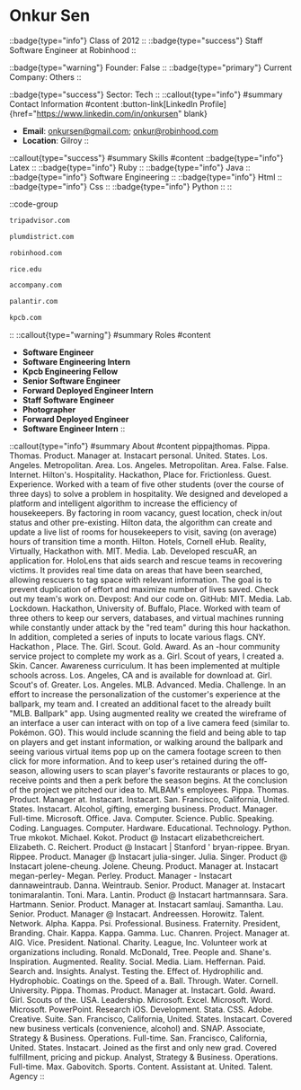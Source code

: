 # Onkur Sen
::badge{type="info"}
Class of 2012
::
::badge{type="success"}
Staff Software Engineer at Robinhood
::

::badge{type="warning"}
Founder: False
::
::badge{type="primary"}
Current Company: Others
::

::badge{type="success"}
Sector: Tech
::
::callout{type="info"}
#summary
Contact Information
#content
:button-link[LinkedIn Profile]{href="https://www.linkedin.com/in/onkursen" blank}
- **Email**: onkursen@gmail.com; onkur@robinhood.com
- **Location**: Gilroy
::

::callout{type="success"}
#summary
Skills
#content
::badge{type="info"}
Latex
::
::badge{type="info"}
Ruby
::
::badge{type="info"}
Java
::
::badge{type="info"}
Software Engineering
::
::badge{type="info"}
Html
::
::badge{type="info"}
Css
::
::badge{type="info"}
Python
::
::

::code-group
```bash [Tripadvisor]
tripadvisor.com
```
```bash [Plum District]
plumdistrict.com
```
```bash [Robinhood]
robinhood.com
```
```bash [Rice University]
rice.edu
```
```bash [Accompany]
accompany.com
```
```bash [Palantir Technologies]
palantir.com
```
```bash [Kleiner Perkins Caufield & Byers]
kpcb.com
```
::
::callout{type="warning"}
#summary
Roles
#content
- **Software Engineer**
- **Software Engineering Intern**
- **Kpcb Engineering Fellow**
- **Senior Software Engineer**
- **Forward Deployed Engineer Intern**
- **Staff Software Engineer**
- **Photographer**
- **Forward Deployed Engineer**
- **Software Engineer Intern**
::

::callout{type="info"}
#summary
About
#content
pippajthomas. Pippa. Thomas. Product. Manager at. Instacart personal. United. States. Los. Angeles. Metropolitan. Area. Los. Angeles. Metropolitan. Area. False. False. Internet. Hilton's. Hospitality. Hackathon, Place for. Frictionless. Guest. Experience. Worked with a team of five other students (over the course of three days) to solve a problem in hospitality. We designed and developed a platform and intelligent algorithm to increase the efficiency of housekeepers. By factoring in room vacancy, guest location, check in/out status and other pre-existing. Hilton data, the algorithm can create and update a live list of rooms for housekeepers to visit, saving (on average) hours of transition time a month. Hilton. Hotels, Cornell eHub. Reality, Virtually, Hackathon with. MIT. Media. Lab. Developed rescuAR, an application for. HoloLens that aids search and rescue teams in recovering victims. It provides real time data on areas that have been searched, allowing rescuers to tag space with relevant information. The goal is to prevent duplication of effort and maximize number of lives saved. Check out my team's work on. Devpost: And our code on. GitHub: MIT. Media. Lab. Lockdown. Hackathon, University of. Buffalo, Place. Worked with team of three others to keep our servers, databases, and virtual machines running while constantly under attack by the "red team" during this hour hackathon. In addition, completed a series of inputs to locate various flags. CNY. Hackathon , Place. The. Girl. Scout. Gold. Award. As an -hour community service project to complete my work as a. Girl. Scout of years, I created a. Skin. Cancer. Awareness curriculum. It has been implemented at multiple schools across. Los. Angeles, CA and is available for download at. Girl. Scout's of. Greater. Los. Angeles. MLB. Advanced. Media. Challenge. In an effort to increase the personalization of the customer's experience at the ballpark, my team and. I created an additional facet to the already built "MLB. Ballpark" app. Using augmented reality we created the wireframe of an interface a user can interact with on top of a live camera feed (similar to. Pokémon. GO). This would include scanning the field and being able to tap on players and get instant information, or walking around the ballpark and seeing various virtual items pop up on the camera footage screen to then click for more information. And to keep user's retained during the off-season, allowing users to scan player's favorite restaurants or places to go, receive points and then a perk before the season begins. At the conclusion of the project we pitched our idea to. MLBAM's employees. Pippa. Thomas. Product. Manager at. Instacart. Instacart. San. Francisco, California, United. States. Instacart. Alcohol, gifting, emerging business. Product. Manager. Full-time. Microsoft. Office. Java. Computer. Science. Public. Speaking. Coding. Languages. Computer. Hardware. Educational. Technology. Python. True mkokot. Michael. Kokot. Product @ Instacart elizabethcreichert. Elizabeth. C. Reichert. Product @ Instacart | Stanford ' bryan-rippee. Bryan. Rippee. Product. Manager @ Instacart julia-singer. Julia. Singer. Product @ Instacart jolene-cheung. Jolene. Cheung. Product. Manager at. Instacart megan-perley- Megan. Perley. Product. Manager - Instacart dannaweintraub. Danna. Weintraub. Senior. Product. Manager at. Instacart tonimaralantin. Toni. Mara. Lantin. Product @ Instacart hartmannsara. Sara. Hartmann. Senior. Product. Manager at. Instacart samlauj. Samantha. Lau. Senior. Product. Manager @ Instacart. Andreessen. Horowitz. Talent. Network. Alpha. Kappa. Psi. Professional. Business. Fraternity. President, Branding. Chair. Kappa. Kappa. Gamma. Luc. Chanren. Project. Manager at. AIG. Vice. President. National. Charity. League, Inc. Volunteer work at organizations including. Ronald. McDonald, Tree. People and. Shane's. Inspiration. Augmented. Reality. Social. Media. Liam. Heffernan. Paid. Search and. Insights. Analyst. Testing the. Effect of. Hydrophilic and. Hydrophobic. Coatings on the. Speed of a. Ball. Through. Water. Cornell. University. Pippa. Thomas. Product. Manager at. Instacart. Gold. Award. Girl. Scouts of the. USA. Leadership. Microsoft. Excel. Microsoft. Word. Microsoft. PowerPoint. Research iOS. Development. Stata. CSS. Adobe. Creative. Suite. San. Francisco, California, United. States. Instacart. Covered new business verticals (convenience, alcohol) and. SNAP. Associate, Strategy & Business. Operations. Full-time. San. Francisco, California, United. States. Instacart. Joined as the first and only new grad. Covered fulfillment, pricing and pickup. Analyst, Strategy & Business. Operations. Full-time. Max. Gabovitch. Sports. Content. Assistant at. United. Talent. Agency
::
